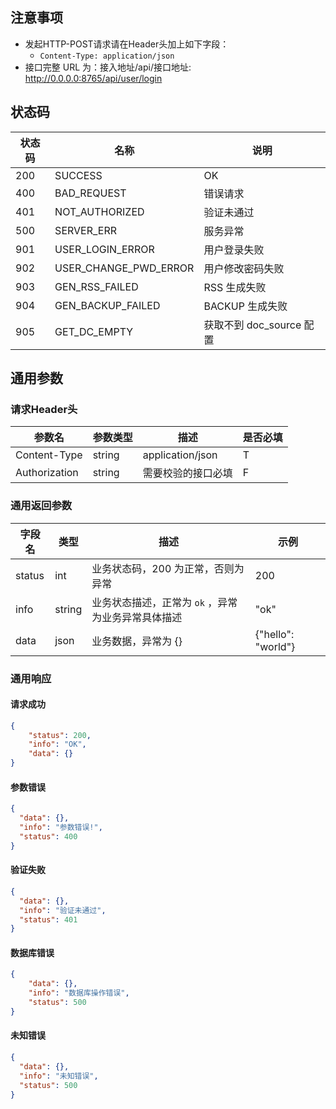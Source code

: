 ## 注意事项

- 发起HTTP-POST请求请在Header头加上如下字段： 
   - `Content-Type: application/json`
- 接口完整 URL 为：接入地址/api/接口地址: http://0.0.0.0:8765/api/user/login

## 状态码

| 状态码 | 名称                  | 说明                     |
| ------ | --------------------- | ------------------------ |
| 200    | SUCCESS               | OK                       |
| 400    | BAD_REQUEST           | 错误请求                 |
| 401    | NOT_AUTHORIZED        | 验证未通过               |
| 500    | SERVER_ERR            | 服务异常                 |
| 901    | USER_LOGIN_ERROR      | 用户登录失败             |
| 902    | USER_CHANGE_PWD_ERROR | 用户修改密码失败         |
| 903    | GEN_RSS_FAILED        | RSS 生成失败             |
| 904    | GEN_BACKUP_FAILED     | BACKUP 生成失败          |
| 905    | GET_DC_EMPTY          | 获取不到 doc_source 配置 |


## 通用参数

### 请求Header头

| 参数名        | 参数类型 | 描述               | 是否必填 |
| ------------- | -------- | ------------------ | -------- |
| Content-Type  | string   | application/json   | T        |
| Authorization | string   | 需要校验的接口必填 | F        |

### 通用返回参数

| 字段名 | 类型   | 描述                                               | 示例               |
| ------ | ------ | -------------------------------------------------- | ------------------ |
| status | int    | 业务状态码，200 为正常，否则为异常                 | 200                |
| info   | string | 业务状态描述，正常为 `ok` ，异常为业务异常具体描述 | "ok"               |
| data   | json   | 业务数据，异常为 {}                                | {"hello": "world"} |

### 通用响应

#### 请求成功

```json
{
	"status": 200,
	"info": "OK",
	"data": {}
}
```

#### 参数错误

```json
{
  "data": {},
  "info": "参数错误!",
  "status": 400
}
```

#### 验证失败

```json
{
  "data": {},
  "info": "验证未通过",
  "status": 401
}
```

#### 数据库错误

```json
{
    "data": {},
    "info": "数据库操作错误",
    "status": 500
}
```

#### 未知错误

```json
{
  "data": {},
  "info": "未知错误",
  "status": 500
}
```
